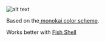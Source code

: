 
![alt text](https://cdn-images-1.medium.com/max/1600/1*peMzZjPaNAIDDAlvC9KdBw.png)

Based on the[ monokai color scheme](https://github.com/stephenway/monokai.terminal).

Works better with [Fish Shell ](https://fishshell.com/)[](https://fishshell.com/)
